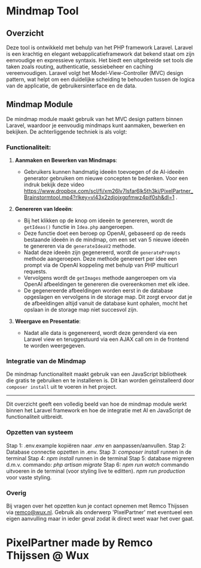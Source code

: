 # Mindmap Tool

## Overzicht

Deze tool is ontwikkeld met behulp van het PHP framework Laravel. Laravel is een krachtig en elegant webapplicatieframework dat bekend staat om zijn eenvoudige en expressieve syntaxis. Het biedt een uitgebreide set tools die taken zoals routing, authenticatie, sessiebeheer en caching vereenvoudigen. Laravel volgt het Model-View-Controller (MVC) design pattern, wat helpt om een duidelijke scheiding te behouden tussen de logica van de applicatie, de gebruikersinterface en de data.

## Mindmap Module

De mindmap module maakt gebruik van het MVC design pattern binnen Laravel, waardoor je eenvoudig mindmaps kunt aanmaken, bewerken en bekijken. De achterliggende techniek is als volgt:

### Functionaliteit:

1. **Aanmaken en Bewerken van Mindmaps**:
   - Gebruikers kunnen handmatig ideeën toevoegen of de AI-ideeën generator gebruiken om nieuwe concepten te bedenken. Voor een indruk bekijk deze video https://www.dropbox.com/scl/fi/xm26lv7lsfar6lk5th3ki/PixelPartner_Brainstormtool.mp4?rlkey=vl43x2zdjojxgpfmwz4pif0sh&dl=1 .

2. **Genereren van Ideeën**:
   - Bij het klikken op de knop om ideeën te genereren, wordt de `getIdeas()` functie in `Idea.php` aangeroepen.
   - Deze functie doet een beroep op OpenAI, gebaseerd op de reeds bestaande ideeën in de mindmap, om een set van 5 nieuwe ideeën te genereren via de `generateIdeaV2` methode.
   - Nadat deze ideeën zijn gegenereerd, wordt de `generatePrompts` methode aangeroepen. Deze methode genereert per idee een prompt via de OpenAI koppeling met behulp van PHP multicurl requests.
   - Vervolgens wordt de `getImages` methode aangeroepen om via OpenAI afbeeldingen te genereren die overeenkomen met elk idee.
   - De gegenereerde afbeeldingen worden eerst in de database opgeslagen en vervolgens in de storage map. Dit zorgt ervoor dat je de afbeeldingen altijd vanuit de database kunt ophalen, mocht het opslaan in de storage map niet succesvol zijn.

3. **Weergave en Presentatie**:
   - Nadat alle data is gegenereerd, wordt deze gerenderd via een Laravel view en teruggestuurd via een AJAX call om in de frontend te worden weergegeven.

### Integratie van de Mindmap

De mindmap functionaliteit maakt gebruik van een JavaScript bibliotheek die gratis te gebruiken en te installeren is. Dit kan worden geïnstalleerd door `composer install` uit te voeren in het project.

---

Dit overzicht geeft een volledig beeld van hoe de mindmap module werkt binnen het Laravel framework en hoe de integratie met AI en JavaScript de functionaliteit uitbreidt.

### Opzetten van systeem
Stap 1: .env.example kopiëren naar *.env* en aanpassen/aanvullen.
Stap 2: Database connectie opzetten in .env.
Stap 3: *composer install* runnen in de terminal
Stap 4: *npm install* runnen in de terminal
Stap 5: database migreren d.m.v. commando: *php artisan migrate*
Stap 6: *npm run watch* commando uitvoeren in de terminal (voor styling live te editten). *npm run production* voor vaste styling.

### Overig
Bij vragen over het opzetten kun je contact opnemen met Remco Thijssen via remco@wux.nl. Gebruik als onderwerp 'PixelPartner' met eventueel een eigen aanvulling maar in ieder geval zodat ik direct weet waar het over gaat.

# PixelPartner made by Remco Thijssen @ Wux
